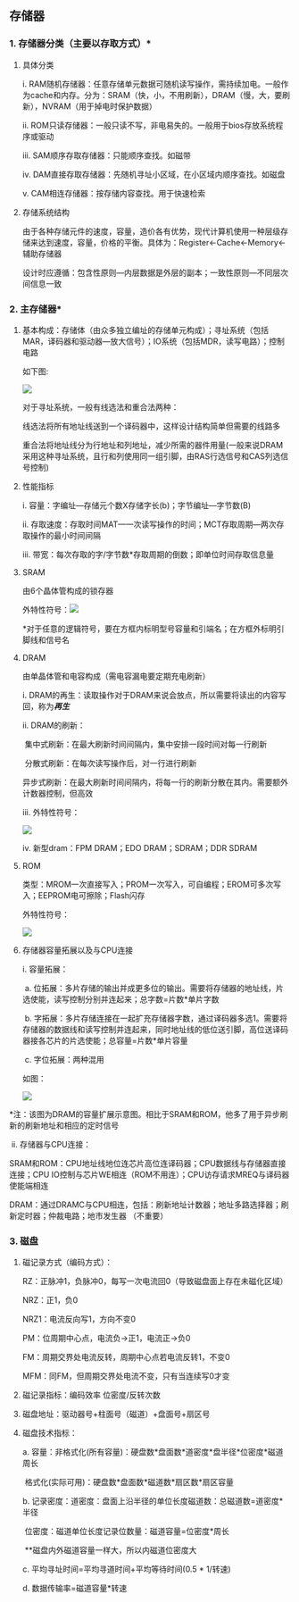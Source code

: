 ## 存储器

### 1. 存储器分类（主要以存取方式）*

1. 具体分类

   i. RAM随机存储器：任意存储单元数据可随机读写操作，需持续加电。一般作为cache和内存。分为：SRAM（快，小，不用刷新），DRAM（慢，大，要刷新），NVRAM（用于掉电时保护数据）

   ii. ROM只读存储器：一般只读不写，非电易失的。一般用于bios存放系统程序或驱动

   iii. SAM顺序存取存储器：只能顺序查找。如磁带

   iv. DAM直接存取存储器：先随机寻址小区域，在小区域内顺序查找。如磁盘

   v. CAM相连存储器：按存储内容查找。用于快速检索

2. 存储系统结构

   由于各种存储元件的速度，容量，造价各有优势，现代计算机使用一种层级存储来达到速度，容量，价格的平衡。具体为：Register$\leftarrow$Cache$\leftarrow$Memory$\leftarrow$辅助存储器

   设计时应遵循：包含性原则—内层数据是外层的副本；一致性原则—不同层次间信息一致

### 2. 主存储器*

1. 基本构成：存储体（由众多独立编址的存储单元构成）；寻址系统（包括MAR，译码器和驱动器—放大信号）；IO系统（包括MDR，读写电路）；控制电路

   如下图:
   
   ![](./images/memory_struct.png)
   
   对于寻址系统，一般有线选法和重合法两种：
   
   线选法将所有地址线送到一个译码器中，这样设计结构简单但需要的线路多
   
   重合法将地址线分为行地址和列地址，减少所需的器件用量(一般来说DRAM采用这种寻址系统，且行和列使用同一组引脚，由RAS行选信号和CAS列选信号控制)		

2. 性能指标

   i. 容量：字编址—存储元个数X存储字长(b)；字节编址—字节数(B)

   ii. 存取速度：存取时间MAT—一次读写操作的时间；MCT存取周期—两次存取操作的最小时间间隔

   iii. 带宽：每次存取的字/字节数*存取周期的倒数；即单位时间存取信息量

3. SRAM

   由6个晶体管构成的锁存器

   外特性符号：![](./images/sram_sign.png)

   *对于任意的逻辑符号，要在方框内标明型号容量和引端名；在方框外标明引脚线和信号名

4. DRAM

   由单晶体管和电容构成（需电容漏电要定期充电刷新）

   i. DRAM的再生：读取操作对于DRAM来说会放点，所以需要将读出的内容写回，称为***再生***

   ii. DRAM的刷新：

   ​	集中式刷新：在最大刷新时间间隔内，集中安排一段时间对每一行刷新

   ​	分散式刷新：在每次读写操作后，对一行进行刷新

   ​	异步式刷新：在最大刷新时间间隔内，将每一行的刷新分散在其内。需要额外计数器控制，但高效

   iii. 外特性符号：

   ![](./images/dram_sign.png)

   iv. 新型dram：FPM DRAM；EDO DRAM；SDRAM；DDR SDRAM

5. ROM

   类型：MROM一次直接写入；PROM一次写入，可自编程；EROM可多次写入；EEPROM电可擦除；Flash闪存

   外特性符号：

   ![](./images/rom_sign.png)

6. 存储器容量拓展以及与CPU连接

   i. 容量拓展：

   ​	a. 位拓展：多片存储的输出并成更多位的输出。需要将存储器的地址线，片选使能，读写控制分别并连起来；总字数=片数*单片字数

   ​	b. 字拓展：多片存储连接在一起扩充存储器字数，通过译码器多选1。需要将存储器的数据线和读写控制并连起来，同时地址线的低位送引脚，高位送译码器接各芯片的片选使能；总容量=片数*单片容量

   ​	c. 字位拓展：两种混用

   如图：

   ![](./images/dramc.png)

*注：该图为DRAM的容量扩展示意图。相比于SRAM和ROM，他多了用于异步刷新的刷新地址和相应的定时信号

​	ii. 存储器与CPU连接：

​		SRAM和ROM：CPU地址线地位连芯片高位连译码器；CPU数据线与存储器直接连接；CPU IO控制与芯片WE相连（ROM不用连）；CPU访存请求MREQ与译码器使能端相连

​		DRAM：通过DRAMC与CPU相连，包括：刷新地址计数器；地址多路选择器；刷新定时器；仲裁电路；地市发生器 （不重要）

### 3. 磁盘

1. 磁记录方式（编码方式）：

   RZ：正脉冲1，负脉冲0，每写一次电流回0（导致磁盘面上存在未磁化区域）

   NRZ：正1，负0

   NRZ1：电流反向写1，方向不变0

   PM：位周期中心点，电流负->正1，电流正->负0

   FM：周期交界处电流反转，周期中心点若电流反转1，不变0

   MFM：同FM，但周期交界处电流不变，只有当连续写0才变

2. 磁记录指标：编码效率 位密度/反转次数

3. 磁盘地址：驱动器号+柱面号（磁道）+盘面号+扇区号

4. 磁盘技术指标：

   a. 容量：非格式化(所有容量)：硬盘数\*盘面数\*道密度*盘半径\*位密度\*磁道周长

   ​		格式化(实际可用)：硬盘数\*盘面数*磁道数\*扇区数\*扇区容量

   b. 记录密度：道密度：盘面上沿半径的单位长度磁道数：总磁道数=道密度*半径

   ​			位密度：磁道单位长度记录位数量：磁道容量=位密度*周长

   ​		**磁盘内外磁道容量一样大，所以内磁道位密度大

   c. 平均寻址时间=平均寻道时间+平均等待时间(0.5 * 1/转速)

   d. 数据传输率=磁道容量*转速